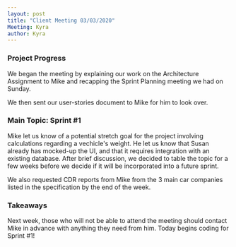 ```yaml
---
layout: post
title: "Client Meeting 03/03/2020"
Meeting: Kyra
author: Kyra
---
```


### Project Progress
We began the meeting by explaining our work on the Architecture Assignment to Mike and recapping the Sprint Planning meeting we had on Sunday.

We then sent our user-stories document to Mike for him to look over.

### Main Topic: Sprint #1
Mike let us know of a potential stretch goal for the project involving calculations regarding a vechicle's weight. He let us know that Susan already has mocked-up the UI, and that it requires integration with an existing database. After brief discussion, we decided to table the topic for a few weeks before we decide if it will be incorporated into a future sprint.

We also requested CDR reports from Mike from the 3 main car companies listed in the specification by the end of the week.

### Takeaways
Next week, those who will not be able to attend the meeting should contact Mike in advance with anything they need from him. Today begins coding for Sprint #1!


